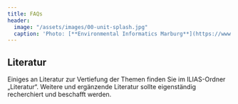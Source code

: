 ```yaml
---
title: FAQs
header:
  image: "/assets/images/00-unit-splash.jpg"
  caption: 'Photo: [**Environmental Informatics Marburg**](https://www.flickr.com/environmentalinformatics-marburg/)'
---
```



## Literatur
Einiges an Literatur zur Vertiefung der Themen finden Sie im ILIAS-Ordner „Literatur“. 
Weitere und ergänzende Literatur sollte eigenständig recherchiert und beschafft werden.
